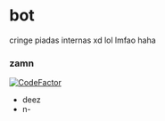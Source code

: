 # bot
cringe piadas internas xd lol lmfao haha

### zamn

[![CodeFactor](https://www.codefactor.io/repository/github/lucassexo/bot/badge)](https://www.codefactor.io/repository/github/lucassexo/bot)

<ul>
  <li>deez</li>
  <li>n-</li>
</ul>

